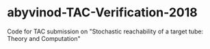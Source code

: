 # abyvinod-TAC-Verification-2018
Code for TAC submission on "Stochastic reachability of a target tube: Theory and Computation"
